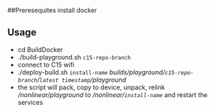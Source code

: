 ##Preresequites
install docker

## Usage
* cd BuildDocker
* ./build-playground.sh `c15-repo-branch`
* connect to C15 wifi
* ./deploy-build.sh `install-name` *builds/playground/`c15-repo-branch`/`latest timestamp`/playground*
* the script will pack, copy to device, unpack, relink */nonlinear/playground* to */nonlinear/`install-name`* and restart the services
